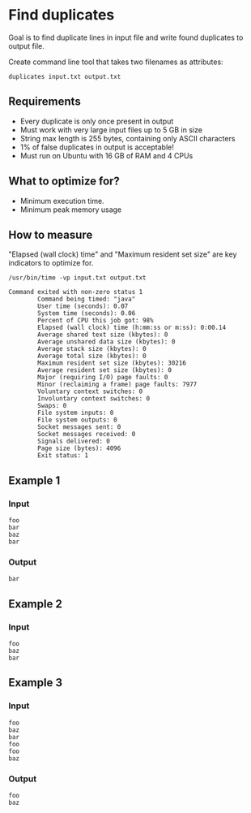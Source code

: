 # Find duplicates
Goal is to find duplicate lines in input file and write found duplicates to output file.

Create command line tool that takes two filenames as attributes:
```
duplicates input.txt output.txt
```

## Requirements
* Every duplicate is only once present in output
* Must work with very large input files up to 5 GB in size
* String max length is 255 bytes, containing only ASCII characters
* 1% of false duplicates in output is acceptable! 
* Must run on Ubuntu with 16 GB of RAM and 4 CPUs

## What to optimize for?
* Minimum execution time. 
* Minimum peak memory usage

## How to measure
"Elapsed (wall clock) time" and "Maximum resident set size" are key indicators to optimize for.
```
/usr/bin/time -vp input.txt output.txt

Command exited with non-zero status 1
        Command being timed: "java"
        User time (seconds): 0.07
        System time (seconds): 0.06
        Percent of CPU this job got: 98%
        Elapsed (wall clock) time (h:mm:ss or m:ss): 0:00.14
        Average shared text size (kbytes): 0
        Average unshared data size (kbytes): 0
        Average stack size (kbytes): 0
        Average total size (kbytes): 0
        Maximum resident set size (kbytes): 30216
        Average resident set size (kbytes): 0
        Major (requiring I/O) page faults: 0
        Minor (reclaiming a frame) page faults: 7977
        Voluntary context switches: 0
        Involuntary context switches: 0
        Swaps: 0
        File system inputs: 0
        File system outputs: 0
        Socket messages sent: 0
        Socket messages received: 0
        Signals delivered: 0
        Page size (bytes): 4096
        Exit status: 1
```

## Example 1 
### Input
```
foo
bar
baz
bar
```

### Output
```
bar
```

## Example 2 

### Input
```
foo
baz
bar
```

## Example 3
### Input
```
foo
baz
bar
foo
foo
baz
``` 
### Output
```
foo
baz
``` 
